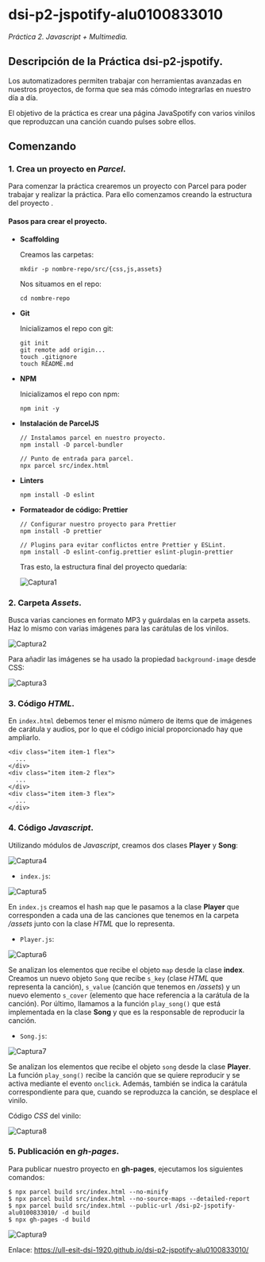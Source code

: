 # dsi-p2-jspotify-alu0100833010

_Práctica 2.  Javascript + Multimedia._

## Descripción de la Práctica  dsi-p2-jspotify.

Los automatizadores permiten trabajar con herramientas avanzadas en nuestros proyectos,
de forma que sea más cómodo integrarlas en nuestro día a día.

El objetivo de la práctica es crear una página JavaSpotify con varios vinilos que reproduzcan una canción cuando pulses sobre
ellos.

## Comenzando

### 1. Crea un proyecto en _Parcel_.

Para comenzar la práctica  crearemos un proyecto con Parcel para poder trabajar y realizar la práctica. Para ello comenzamos
creando la estructura del proyecto .

#### Pasos para crear el proyecto.

* **Scaffolding** 

  Creamos las carpetas:
  ```
  mkdir -p nombre-repo/src/{css,js,assets}
  ```
  Nos situamos en el repo:
  ```
  cd nombre-repo
  ```
* **Git**

  Inicializamos el repo con git:
  ```
  git init
  git remote add origin...
  touch .gitignore
  touch README.md
  ```
* **NPM**

  Inicializamos el repo con npm:
  ```
  npm init -y
  ```
* **Instalación de ParcelJS**
  ```
  // Instalamos parcel en nuestro proyecto.
  npm install -D parcel-bundler
  
  // Punto de entrada para parcel.
  npx parcel src/index.html
  ```
* **Linters**
  ```
  npm install -D eslint
  ```
* **Formateador de código: Prettier**
  ```
  // Configurar nuestro proyecto para Prettier
  npm install -D prettier
  
  // Plugins para evitar conflictos entre Prettier y ESLint.
  npm install -D eslint-config.prettier eslint-plugin-prettier
  ```
  
  Tras esto, la estructura final del proyecto quedaría:
  
  ![Captura1](src/assets/captures/cap1.png)
  
### 2. Carpeta _Assets_.

Busca varias canciones en formato MP3 y guárdalas en la carpeta assets. Haz lo mismo con varias imágenes para las carátulas de los
vinilos.

 ![Captura2](src/assets/captures/cap2.png)
 
Para añadir las imágenes se ha usado la propiedad `background-image` desde CSS:

 ![Captura3](src/assets/captures/cap3.png)
 
### 3. Código _HTML_.

En `index.html` debemos tener el mismo número de items que de imágenes de carátula y audios, por lo que el código inicial proporcionado hay que ampliarlo.

```
<div class="item item-1 flex">
  ...
</div>
<div class="item item-2 flex">
  ...        
</div>
<div class="item item-3 flex">
  ...       
</div>
```
### 4. Código _Javascript_.

Utilizando módulos de _Javascript_, creamos dos clases **Player** y **Song**:

![Captura4](src/assets/captures/cap5.png)

* `index.js`:

 ![Captura5](src/assets/captures/cap8.png)
 
 En `index.js` creamos el hash `map` que le pasamos a la clase **Player** que corresponden a cada una de las canciones que tenemos
 en la carpeta _/assets_ junto con la clase _HTML_ que lo representa. 
 
* `Player.js`:

 ![Captura6](src/assets/captures/cap7.png)
 
 Se analizan los elementos que recibe el objeto `map` desde la clase **index**. Creamos un nuevo objeto `Song` que
 recibe `s_key` (clase _HTML_ que representa la canción), `s_value` (canción que tenemos en _/assets_) y un nuevo elemento
 `s_cover` (elemento que hace referencia a la carátula de la canción). Por último, llamamos a la función `play_song()` que está
 implementada en la clase **Song** y que es la responsable de reproducir la canción.
 
* `Song.js`:

 ![Captura7](src/assets/captures/cap6.png)
 
 Se analizan los elementos que recibe el objeto `song` desde la clase **Player**. La función `play_song()` recibe la canción que
 se quiere reproducir y se activa mediante el evento `onclick`. Además, también se indica la carátula correspondiente para que,
 cuando se reproduzca la canción, se desplace el vinilo.
 
 Código _CSS_ del vinilo:
 
 ![Captura8](src/assets/captures/cap4.png)
 
### 5. Publicación en _gh-pages_.
 
Para publicar nuestro proyecto en **gh-pages**, ejecutamos los siguientes comandos:
```
$ npx parcel build src/index.html --no-minify
$ npx parcel build src/index.html --no-source-maps --detailed-report
$ npx parcel build src/index.html --public-url /dsi-p2-jspotify-alu0100833010/ -d build
$ npx gh-pages -d build
```
![Captura9](src/assets/captures/cap9.png)

Enlace:  https://ull-esit-dsi-1920.github.io/dsi-p2-jspotify-alu0100833010/
